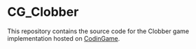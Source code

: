 # CG_Clobber

This repository contains the source code for the Clobber game implementation hosted on [CodinGame](https://codingame.com).